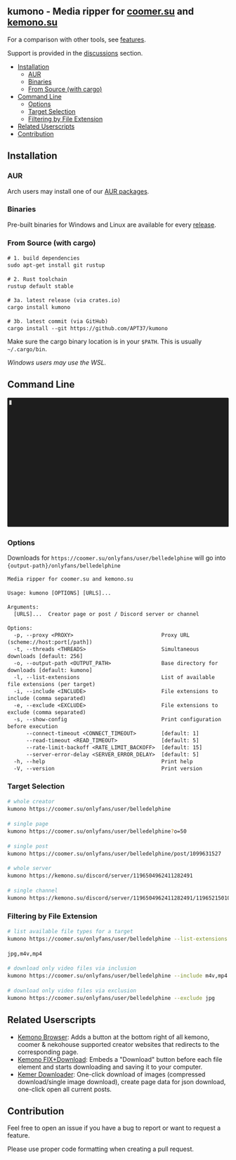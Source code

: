 <h2>kumono - Media ripper for <a href="https://coomer.su">coomer.su</a> and <a href="https://kemono.su">kemono.su</a></h2>

For a comparison with other tools, see [features](FEATURES.md).

Support is provided in the [discussions][discussions] section.

- [Installation](#installation)
  - [AUR](#aur)
  - [Binaries](#binaries)
  - [From Source (with cargo)](#from-source-with-cargo)
- [Command Line](#command-line)
  - [Options](#options)
  - [Target Selection](#target-selection)
  - [Filtering by File Extension](#filtering-by-file-extension)
- [Related Userscripts](#related-userscripts)
- [Contribution](#contribution)

## Installation

### AUR

Arch users may install one of our [AUR packages](AUR.md).

### Binaries

Pre-built binaries for Windows and Linux are available for every [release][releases].

### From Source (with cargo)

```fish
# 1. build dependencies
sudo apt-get install git rustup

# 2. Rust toolchain
rustup default stable

# 3a. latest release (via crates.io)
cargo install kumono

# 3b. latest commit (via GitHub)
cargo install --git https://github.com/APT37/kumono
```

Make sure the cargo binary location is in your `$PATH`. This is usually `~/.cargo/bin`.

*Windows users may use the WSL.*

## Command Line

<img src="kumono.gif">

### Options

Downloads for `https://coomer.su/onlyfans/user/belledelphine` will go into `{output-path}/onlyfans/belledelphine`

```
Media ripper for coomer.su and kemono.su

Usage: kumono [OPTIONS] [URLS]...

Arguments:
  [URLS]...  Creator page or post / Discord server or channel

Options:
  -p, --proxy <PROXY>                            Proxy URL (scheme://host:port[/path])
  -t, --threads <THREADS>                        Simultaneous downloads [default: 256]
  -o, --output-path <OUTPUT_PATH>                Base directory for downloads [default: kumono]
  -l, --list-extensions                          List of available file extensions (per target)
  -i, --include <INCLUDE>                        File extensions to include (comma separated)
  -e, --exclude <EXCLUDE>                        File extensions to exclude (comma separated)
  -s, --show-config                              Print configuration before execution
      --connect-timeout <CONNECT_TIMEOUT>        [default: 1]
      --read-timeout <READ_TIMEOUT>              [default: 5]
      --rate-limit-backoff <RATE_LIMIT_BACKOFF>  [default: 15]
      --server-error-delay <SERVER_ERROR_DELAY>  [default: 5]
  -h, --help                                     Print help
  -V, --version                                  Print version

```

### Target Selection

```bash
# whole creator
kumono https://coomer.su/onlyfans/user/belledelphine

# single page
kumono https://coomer.su/onlyfans/user/belledelphine?o=50

# single post
kumono https://coomer.su/onlyfans/user/belledelphine/post/1099631527

# whole server
kumono https://kemono.su/discord/server/1196504962411282491

# single channel
kumono https://kemono.su/discord/server/1196504962411282491/1196521501059469463
```

### Filtering by File Extension

```bash
# list available file types for a target
kumono https://coomer.su/onlyfans/user/belledelphine --list-extensions

jpg,m4v,mp4

# download only video files via inclusion
kumono https://coomer.su/onlyfans/user/belledelphine --include m4v,mp4

# download only video files via exclusion
kumono https://coomer.su/onlyfans/user/belledelphine --exclude jpg
```

## Related Userscripts

- [Kemono Browser][us1]: Adds a button at the bottom right of all kemono, coomer & nekohouse supported creator websites that redirects to the corresponding page.
- [Kemono FIX+Download][us2]: Embeds a "Download" button before each file element and starts downloading and saving it to your computer.
- [Kemer Downloader][us3]: One-click download of images (compressed download/single image download), create page data for json download, one-click open all current posts.

## Contribution

Feel free to open an issue if you have a bug to report or want to request a feature.

Please use proper code formatting when creating a pull request.

<!-- link definitions -->

[discussions]: https://github.com/APT37/kumono/discussions
[releases]: https://github.com/APT37/kumono/releases

[us1]: https://sleazyfork.org/en/scripts/483259-kemono-browser
[us2]: https://sleazyfork.org/en/scripts/519690-kemono-fix-download
[us3]: https://sleazyfork.org/en/scripts/472282-kemer-%E4%B8%8B%E8%BC%89%E5%99%A8
